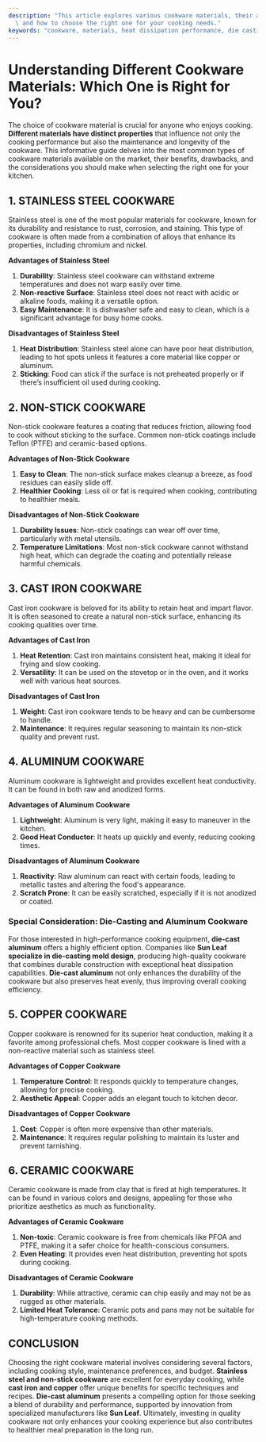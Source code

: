 ```yaml
---
description: "This article explores various cookware materials, their advantages, disadvantages,\
  \ and how to choose the right one for your cooking needs."
keywords: "cookware, materials, heat dissipation performance, die casting process"
---
```

# Understanding Different Cookware Materials: Which One is Right for You?

The choice of cookware material is crucial for anyone who enjoys cooking. **Different materials have distinct properties** that influence not only the cooking performance but also the maintenance and longevity of the cookware. This informative guide delves into the most common types of cookware materials available on the market, their benefits, drawbacks, and the considerations you should make when selecting the right one for your kitchen.

## 1. STAINLESS STEEL COOKWARE

Stainless steel is one of the most popular materials for cookware, known for its durability and resistance to rust, corrosion, and staining. This type of cookware is often made from a combination of alloys that enhance its properties, including chromium and nickel. 

**Advantages of Stainless Steel**

1. **Durability**: Stainless steel cookware can withstand extreme temperatures and does not warp easily over time.
2. **Non-reactive Surface**: Stainless steel does not react with acidic or alkaline foods, making it a versatile option.
3. **Easy Maintenance**: It is dishwasher safe and easy to clean, which is a significant advantage for busy home cooks.

**Disadvantages of Stainless Steel**

1. **Heat Distribution**: Stainless steel alone can have poor heat distribution, leading to hot spots unless it features a core material like copper or aluminum.
2. **Sticking**: Food can stick if the surface is not preheated properly or if there’s insufficient oil used during cooking.

## 2. NON-STICK COOKWARE

Non-stick cookware features a coating that reduces friction, allowing food to cook without sticking to the surface. Common non-stick coatings include Teflon (PTFE) and ceramic-based options. 

**Advantages of Non-Stick Cookware**

1. **Easy to Clean**: The non-stick surface makes cleanup a breeze, as food residues can easily slide off.
2. **Healthier Cooking**: Less oil or fat is required when cooking, contributing to healthier meals.

**Disadvantages of Non-Stick Cookware**

1. **Durability Issues**: Non-stick coatings can wear off over time, particularly with metal utensils.
2. **Temperature Limitations**: Most non-stick cookware cannot withstand high heat, which can degrade the coating and potentially release harmful chemicals.

## 3. CAST IRON COOKWARE

Cast iron cookware is beloved for its ability to retain heat and impart flavor. It is often seasoned to create a natural non-stick surface, enhancing its cooking qualities over time. 

**Advantages of Cast Iron**

1. **Heat Retention**: Cast iron maintains consistent heat, making it ideal for frying and slow cooking.
2. **Versatility**: It can be used on the stovetop or in the oven, and it works well with various heat sources.

**Disadvantages of Cast Iron**

1. **Weight**: Cast iron cookware tends to be heavy and can be cumbersome to handle.
2. **Maintenance**: It requires regular seasoning to maintain its non-stick quality and prevent rust.

## 4. ALUMINUM COOKWARE

Aluminum cookware is lightweight and provides excellent heat conductivity. It can be found in both raw and anodized forms.

**Advantages of Aluminum Cookware**

1. **Lightweight**: Aluminum is very light, making it easy to maneuver in the kitchen.
2. **Good Heat Conductor**: It heats up quickly and evenly, reducing cooking times.

**Disadvantages of Aluminum Cookware**

1. **Reactivity**: Raw aluminum can react with certain foods, leading to metallic tastes and altering the food's appearance.
2. **Scratch Prone**: It can be easily scratched, especially if it is not anodized or coated.

### Special Consideration: Die-Casting and Aluminum Cookware

For those interested in high-performance cooking equipment, **die-cast aluminum** offers a highly efficient option. Companies like **Sun Leaf specialize in die-casting mold design**, producing high-quality cookware that combines durable construction with exceptional heat dissipation capabilities. **Die-cast aluminum** not only enhances the durability of the cookware but also preserves heat evenly, thus improving overall cooking efficiency.

## 5. COPPER COOKWARE

Copper cookware is renowned for its superior heat conduction, making it a favorite among professional chefs. Most copper cookware is lined with a non-reactive material such as stainless steel.

**Advantages of Copper Cookware**

1. **Temperature Control**: It responds quickly to temperature changes, allowing for precise cooking.
2. **Aesthetic Appeal**: Copper adds an elegant touch to kitchen decor.

**Disadvantages of Copper Cookware**

1. **Cost**: Copper is often more expensive than other materials.
2. **Maintenance**: It requires regular polishing to maintain its luster and prevent tarnishing.

## 6. CERAMIC COOKWARE

Ceramic cookware is made from clay that is fired at high temperatures. It can be found in various colors and designs, appealing for those who prioritize aesthetics as much as functionality.

**Advantages of Ceramic Cookware**

1. **Non-toxic**: Ceramic cookware is free from chemicals like PFOA and PTFE, making it a safer choice for health-conscious consumers.
2. **Even Heating**: It provides even heat distribution, preventing hot spots during cooking.

**Disadvantages of Ceramic Cookware**

1. **Durability**: While attractive, ceramic can chip easily and may not be as rugged as other materials.
2. **Limited Heat Tolerance**: Ceramic pots and pans may not be suitable for high-temperature cooking methods.

## CONCLUSION

Choosing the right cookware material involves considering several factors, including cooking style, maintenance preferences, and budget. **Stainless steel and non-stick cookware** are excellent for everyday cooking, while **cast iron and copper** offer unique benefits for specific techniques and recipes. **Die-cast aluminum** presents a compelling option for those seeking a blend of durability and performance, supported by innovation from specialized manufacturers like **Sun Leaf**. Ultimately, investing in quality cookware not only enhances your cooking experience but also contributes to healthier meal preparation in the long run.
